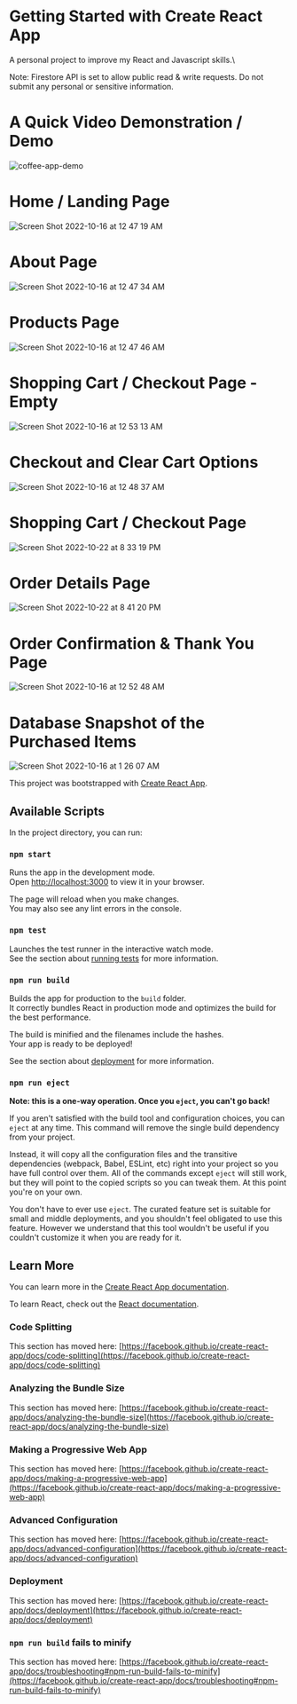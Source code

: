 # Getting Started with Create React App
A personal project to improve my React and Javascript skills.\

Note: Firestore API is set to allow public read & write requests. Do not submit any personal or sensitive information.

# A Quick Video Demonstration / Demo
![coffee-app-demo](https://user-images.githubusercontent.com/95255319/196019448-25bda046-9437-4778-8f0a-27523cf227bc.gif)

# Home / Landing Page
![Screen Shot 2022-10-16 at 12 47 19 AM](https://user-images.githubusercontent.com/95255319/196019020-a363e55d-ba76-4625-b3a7-fda12cf36c2c.png)

# About Page
![Screen Shot 2022-10-16 at 12 47 34 AM](https://user-images.githubusercontent.com/95255319/196019022-6877c8c6-51ec-4800-94b8-3d106d70c8db.png)

# Products Page
![Screen Shot 2022-10-16 at 12 47 46 AM](https://user-images.githubusercontent.com/95255319/196019033-4476d970-22cc-46eb-81f8-474704118ced.png)

# Shopping Cart / Checkout Page - Empty
![Screen Shot 2022-10-16 at 12 53 13 AM](https://user-images.githubusercontent.com/95255319/196019039-b5adc632-be4d-419e-a50f-281c9b98a884.png)

# Checkout and Clear Cart Options
![Screen Shot 2022-10-16 at 12 48 37 AM](https://user-images.githubusercontent.com/95255319/196019046-a5d441d3-e704-4691-9385-baa83b6bfaa5.png)

# Shopping Cart / Checkout Page
![Screen Shot 2022-10-22 at 8 33 19 PM](https://user-images.githubusercontent.com/95255319/197367511-b1889c33-1619-4902-85d8-3b38ff5f4306.png)

# Order Details Page
![Screen Shot 2022-10-22 at 8 41 20 PM](https://user-images.githubusercontent.com/95255319/197367730-9b87fac1-8332-480e-8b8a-d83cdfc77bed.png)

# Order Confirmation & Thank You Page
![Screen Shot 2022-10-16 at 12 52 48 AM](https://user-images.githubusercontent.com/95255319/196019067-f36b7f3c-e127-4d1e-8a57-93a8d6dcf71d.png)

# Database Snapshot of the Purchased Items
![Screen Shot 2022-10-16 at 1 26 07 AM](https://user-images.githubusercontent.com/95255319/196019663-23812205-8bea-4337-9c6d-15605f4e8eef.png)


This project was bootstrapped with [Create React App](https://github.com/facebook/create-react-app).

## Available Scripts

In the project directory, you can run:

### `npm start`

Runs the app in the development mode.\
Open [http://localhost:3000](http://localhost:3000) to view it in your browser.

The page will reload when you make changes.\
You may also see any lint errors in the console.

### `npm test`

Launches the test runner in the interactive watch mode.\
See the section about [running tests](https://facebook.github.io/create-react-app/docs/running-tests) for more information.

### `npm run build`

Builds the app for production to the `build` folder.\
It correctly bundles React in production mode and optimizes the build for the best performance.

The build is minified and the filenames include the hashes.\
Your app is ready to be deployed!

See the section about [deployment](https://facebook.github.io/create-react-app/docs/deployment) for more information.

### `npm run eject`

**Note: this is a one-way operation. Once you `eject`, you can't go back!**

If you aren't satisfied with the build tool and configuration choices, you can `eject` at any time. This command will remove the single build dependency from your project.

Instead, it will copy all the configuration files and the transitive dependencies (webpack, Babel, ESLint, etc) right into your project so you have full control over them. All of the commands except `eject` will still work, but they will point to the copied scripts so you can tweak them. At this point you're on your own.

You don't have to ever use `eject`. The curated feature set is suitable for small and middle deployments, and you shouldn't feel obligated to use this feature. However we understand that this tool wouldn't be useful if you couldn't customize it when you are ready for it.

## Learn More

You can learn more in the [Create React App documentation](https://facebook.github.io/create-react-app/docs/getting-started).

To learn React, check out the [React documentation](https://reactjs.org/).

### Code Splitting

This section has moved here: [https://facebook.github.io/create-react-app/docs/code-splitting](https://facebook.github.io/create-react-app/docs/code-splitting)

### Analyzing the Bundle Size

This section has moved here: [https://facebook.github.io/create-react-app/docs/analyzing-the-bundle-size](https://facebook.github.io/create-react-app/docs/analyzing-the-bundle-size)

### Making a Progressive Web App

This section has moved here: [https://facebook.github.io/create-react-app/docs/making-a-progressive-web-app](https://facebook.github.io/create-react-app/docs/making-a-progressive-web-app)

### Advanced Configuration

This section has moved here: [https://facebook.github.io/create-react-app/docs/advanced-configuration](https://facebook.github.io/create-react-app/docs/advanced-configuration)

### Deployment

This section has moved here: [https://facebook.github.io/create-react-app/docs/deployment](https://facebook.github.io/create-react-app/docs/deployment)

### `npm run build` fails to minify

This section has moved here: [https://facebook.github.io/create-react-app/docs/troubleshooting#npm-run-build-fails-to-minify](https://facebook.github.io/create-react-app/docs/troubleshooting#npm-run-build-fails-to-minify)
